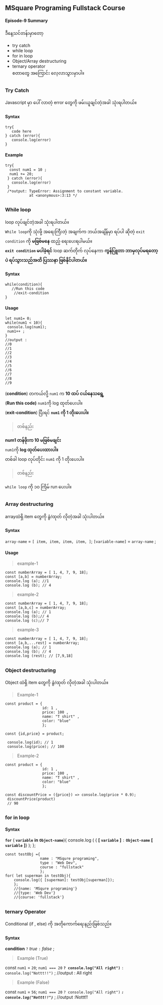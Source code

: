 ﻿## MSquare Programing Fullstack Course
#### Episode-9 Summary
ဒီနေ့သင်တန်းမှာတော့

 - try catch
 - while loop
 - for in loop
 - Object/Array destructuring 
 - ternary operator <br>
 စတာတွေ အကြောင်း လေ့လာသွားမှာပါ။
 ## 
 ### Try Catch
 Javascript မှာ  ပေါ် လာတဲ့ error  တွေကို ဖမ်းယူချင်တဲ့အခါ သုံးရပါတယ်။
 #### Syntax
 

    try{
       code here
    } catch (error){
       console.log(error)
    }
#### Example
   

    try{
      const num1 = 10 ;
      num1 += 20;
     } catch (error){
       console.log(error)
     }
     /*output: TypeError: Assignment to constant variable.
               at <anonymous>:3:13 */
##
### While loop
loop လုပ်ချင်တဲ့အခါ သုံးရပါတယ်။<br>
`While loop`ကို သုံးဖို့ အရေးကြီးတဲ့ အချက်က ဘယ်အချိန်မှာ ရပ်ပါ ဆိုတဲ့ `exit condition` ကို **မဖြစ်မနေ** ထည့် ရေးပေးရပါမယ်။<br>
 **`exit condition` မပါခဲ့ရင်** loop ဆက်တိုက် လုပ်နေကာ **ကွန်ပြူတာ ဘာမှလုပ်မရတော့ပဲ ရပ်သွားသည်အထိ ပြဿနာ ဖြစ်နိုင်ပါတယ်။**
#### Syntax

    while(condition){
       //Run this code
        //exit-condition    
    }

#### Usage

    let num1= 0;
    while(num1 < 10){
     console.log(num1);
     num1++ ;
    }
    //output :
    //0
    //1
    //2
    //3
    //4
    //5
    //6
    //7
    //8
    //9
    

(**condition**) တကယ်လို့ `num1` က **10 ထပ် ငယ်နေသရွေ့**  <br>
(**Run this code)** `num1`ကို log ထုတ်ပေးပါ။<br>
(**exit-condition**) ပြီးရင် **`num1` ကို 1 တိုးပေးပါ။**<br>

>တစ်နည်း

**num1 တန်ဖိုးက 10 မဖြစ်မချင်း**<br> `num1`ကို **log ထုတ်ပေးထားပါ။** <br>တစ်ခါ loop လုပ်တိုင်း `num1` ကို 1 တိုးပေးပါ။<br>

>တစ်နည်း

 `while loop` ကို  ၁၀ ကြိမ် run ပေးပါ။

## 

### Array destructuring 
arrayထဲရှိ item တွေကို ခွဲ/ထုတ် လိုတဲ့အခါ သုံးပါတယ်။
#### Syntax
`array-name` = `[ item, item, item, item, ]`;
`[variable-name]` = `array-name` ;

#### Usage
> example-1

    const numberArray = [ 1, 4, 7, 9, 18];
    const [a,b] = numberArray;
    console.log (a); //1
    console.log (b); // 4

> example-2

    const numberArray = [ 1, 4, 7, 9, 18];
    const [a,b,c] = numberArray;
    console.log (a); // 1
    console.log (b);// 4
    console.log (c);// 7
> example-3

    const numberArray = [ 1, 4, 7, 9, 18];
    const [a,b,...rest] = numberArray;
    console.log (a); // 1
    console.log (b); // 4
    console.log (rest); // [7,9,18]
## 
### Object destructuring 
Object ထဲရှိ item တွေကို ခွဲ/ထုတ် လိုတဲ့အခါ သုံးပါတယ်။

>Example-1


    const product = {
				     id: 1 , 
				     price: 100 , 
				     name: "T shirt" , 
				     color: "blue"
				     };
    
    const {id,price} = product;
     
     console.log(id); // 1
     console.log(price); // 100
>Example-2


    const product = {
				     id: 1 , 
				     price: 100 , 
				     name: "T shirt" , 
				     color: "blue"
				     };
    
    const discountPrice = ({price}) => console.log(price * 0.9);
     discountPrice(product) 
     // 90
     
   ##
   ### for in loop 
   #### Syntax
   **`for`** ( **`variable`** **in** **`Object-name`**){
   console.log ( { **[** **`variable`** **]** `:` **`Object-name`** **[** **`variable`** **]**} );
   };

    const testObj ={
				    name : "MSqure programing",
				    type : "Web Dev",
				    course : "fullstack"
				    };
	for( let superman in testObj){
	    console.log({ [superman]: testObj[superman]});
	    };
	    //{name: 'MSqure programing'}
	    //{type: 'Web Dev'}
	    //{course: 'fullstack'}
##
### ternary Operator

Conditional (if , else) ကို အတိုကောက်ရေးနည်းဖြစ်သည်။
#### Syntax
**condition** `?` *true* `:` *false* ;
> Example (True)
> 
const `num1` = `20`;
`num1 === 20` **`? console.log("All right")`**  `: console.log("Nottt!!")`  ;
//output : All right
> Example (False)
> 
const `num1` = `56`;
`num1 === 20` `? console.log("All right")`  ***`: console.log("Nottt!!")`***  ;
//output :Nottt!!
